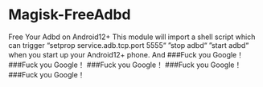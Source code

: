 # Magisk-FreeAdbd
Free Your Adbd on Android12+
This module will import a shell script which can trigger
“setprop service.adb.tcp.port 5555“
”stop adbd“
”start adbd“
when you start up your Android12+ phone.
And
###Fuck you Google！
###Fuck you Google！
###Fuck you Google！
###Fuck you Google！
###Fuck you Google！
